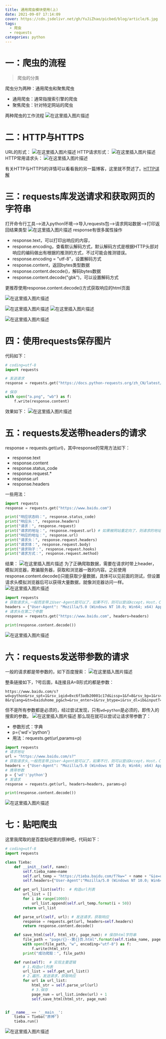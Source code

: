 ```yaml
---
title: 通用爬虫模块使用(上)
date: 2021-09-07 17:14:09
cover: https://cdn.jsdelivr.net/gh/YuJiZhao/picbed/blog/article/6.jpg
tags: 
  - 爬虫
  - requests
categories: python
---
```

# 一：爬虫的流程
> 爬虫的分类

爬虫分为两种：通用爬虫和聚焦爬虫
+ 通用爬虫：通常指搜索引擎的爬虫
+ 聚焦爬虫：针对特定网站的爬虫

两种爬虫的工作流程
![在这里插入图片描述](https://img-blog.csdnimg.cn/42f9314eb7ca48089acd12ed9f0bf387.png?x-oss-process=image/watermark,type_ZHJvaWRzYW5zZmFsbGJhY2s,shadow_50,text_Q1NETiBAZXllcysr,size_20,color_FFFFFF,t_70,g_se,x_16)
# 二：HTTP与HTTPS
URL的形式：
![在这里插入图片描述](https://img-blog.csdnimg.cn/24d4d0fc6a804868b72d4d72a7f5a03f.png?x-oss-process=image/watermark,type_ZHJvaWRzYW5zZmFsbGJhY2s,shadow_50,text_Q1NETiBAZXllcysr,size_20,color_FFFFFF,t_70,g_se,x_16)
HTTP请求形式：
![在这里插入图片描述](https://img-blog.csdnimg.cn/0f4e15c92cd24a37be371858592827db.png?x-oss-process=image/watermark,type_ZHJvaWRzYW5zZmFsbGJhY2s,shadow_50,text_Q1NETiBAZXllcysr,size_20,color_FFFFFF,t_70,g_se,x_16)
HTTP常用请求头：
![在这里插入图片描述](https://img-blog.csdnimg.cn/156baeb926864e4f9bf15d2525d5110b.png?x-oss-process=image/watermark,type_ZHJvaWRzYW5zZmFsbGJhY2s,shadow_50,text_Q1NETiBAZXllcysr,size_20,color_FFFFFF,t_70,g_se,x_16)

有关HTTP与HTTPS的详情可以看看我的另一篇博客，这里就不赘述了。[HTTP详解](https://blog.csdn.net/tongkongyu/article/details/119220506)

# 三：requests库发送请求和获取网页的字符串
打开命令行工具-->进入python环境-->导入requests包-->请求网站数据-->打印返回结果类型
![在这里插入图片描述](https://img-blog.csdnimg.cn/84ad1c06e176466a9736693477fc7503.png?x-oss-process=image/watermark,type_ZHJvaWRzYW5zZmFsbGJhY2s,shadow_50,text_Q1NETiBAZXllcysr,size_20,color_FFFFFF,t_70,g_se,x_16)
response有很多属性操作
+ response.text，可以打印出响应的内容，
+ response.encoding，查看默认解码方式，默认解码方式是根据HTTP头部对响应的编码做出有根据的推测的方式，不过可能会推测错误。
+ response.encoding = "utf-8"，设置解码方式
+ response.content，返回bytes类型数据
+ response.content.decode()，解码bytes数据
+ response.content.decode("gbk")，可以设置解码方式

更推荐使用response.content.decode()方式获取响应的html页面

![在这里插入图片描述](https://img-blog.csdnimg.cn/d1b38b4d3ed841cc812a485af3805fcb.png?x-oss-process=image/watermark,type_ZHJvaWRzYW5zZmFsbGJhY2s,shadow_50,text_Q1NETiBAZXllcysr,size_20,color_FFFFFF,t_70,g_se,x_16)

![在这里插入图片描述](https://img-blog.csdnimg.cn/4230f16b2bad4bda978161fdaa029393.png?x-oss-process=image/watermark,type_ZHJvaWRzYW5zZmFsbGJhY2s,shadow_50,text_Q1NETiBAZXllcysr,size_20,color_FFFFFF,t_70,g_se,x_16)
![在这里插入图片描述](https://img-blog.csdnimg.cn/ce25940a8e0b4d6a851dbe76ed92ee94.png?x-oss-process=image/watermark,type_ZHJvaWRzYW5zZmFsbGJhY2s,shadow_50,text_Q1NETiBAZXllcysr,size_20,color_FFFFFF,t_70,g_se,x_16)

![在这里插入图片描述](https://img-blog.csdnimg.cn/24b24de198d84cbbbdc1348c1c96e4e5.png?x-oss-process=image/watermark,type_ZHJvaWRzYW5zZmFsbGJhY2s,shadow_50,text_Q1NETiBAZXllcysr,size_20,color_FFFFFF,t_70,g_se,x_16)
# 四：使用requests保存图片
代码如下：

```python
# coding=utf-8
import requests

# 发送请求
response = requests.get("https://docs.python-requests.org/zh_CN/latest/_static/requests-sidebar.png")

# 保存
with open("a.png", "wb") as f:
    f.write(response.content)
```

效果如下：
![在这里插入图片描述](https://img-blog.csdnimg.cn/869160823b7f4c93bcfb11c7944c1a06.png?x-oss-process=image/watermark,type_ZHJvaWRzYW5zZmFsbGJhY2s,shadow_50,text_Q1NETiBAZXllcysr,size_20,color_FFFFFF,t_70,g_se,x_16)
# 五：requests发送带headers的请求
response = requests.get(url)，其中response的常用方法如下：
+ response.text
+ response.content
+ response.status_code
+ response.request.*
+ response.url
+ response.headers

一些用法：

```python
import requests
response = requests.get("https://www.baidu.com")

print("响应状态码：", response.status_code)
print("响应头：", response.headers)
print("请求：", response.request)
print("请求的地址：", response.request.url) # 如果被网站重定向了，则请求的地址与响应的地址会不同
print("响应的地址：", response.url)
print("请求头：", response.request.headers)
print("请求体：", response.request.body)
print("请求钩子：", response.request.hooks)
print("请求方式：", response.request.method)
```
结果：
![在这里插入图片描述](https://img-blog.csdnimg.cn/e2e59623af444034b6da324c1b8155d1.png?x-oss-process=image/watermark,type_ZHJvaWRzYW5zZmFsbGJhY2s,shadow_50,text_Q1NETiBAZXllcysr,size_20,color_FFFFFF,t_70,g_se,x_16)
为了正确爬取数据，需要在请求时带上header，模拟浏览器，欺骗服务器，获取和浏览器一致的内容。之前使用response.content.decode()只能获取少量数据，具体可以见前面的测试，但设置请求头模拟浏览器后可以获得大量数据，就像浏览器访问一样。
![在这里插入图片描述](https://img-blog.csdnimg.cn/2827d549a52f404b86a00f7edb2c73cd.png?x-oss-process=image/watermark,type_ZHJvaWRzYW5zZmFsbGJhY2s,shadow_50,text_Q1NETiBAZXllcysr,size_20,color_FFFFFF,t_70,g_se,x_16)


```python
import requests
# 获取请求头,一般而言带上User-Agent就可以了，如果不行，则可以尝试Accept，Host，Cookie之类的
headers = {"User-Agent": "Mozilla/5.0 (Windows NT 10.0; Win64; x64) AppleWebKit/537.36 (KHTML, like Gecko) Chrome/92.0.4515.159 Safari/537.36"}
# 请求头在第二个参数
response = requests.get("https://www.baidu.com", headers=headers)

print(response.content.decode())
```

![在这里插入图片描述](https://img-blog.csdnimg.cn/47e03b1205ca4f61b2b9ec9727681488.png?x-oss-process=image/watermark,type_ZHJvaWRzYW5zZmFsbGJhY2s,shadow_50,text_Q1NETiBAZXllcysr,size_20,color_FFFFFF,t_70,g_se,x_16)
# 六：requests发送带参数的请求
一般的请求都是带参数的，如下百度搜索：
![在这里插入图片描述](https://img-blog.csdnimg.cn/dbc8f1828f9b43909352b684258453b9.png?x-oss-process=image/watermark,type_ZHJvaWRzYW5zZmFsbGJhY2s,shadow_50,text_Q1NETiBAZXllcysr,size_20,color_FFFFFF,t_70,g_se,x_16)

整条链接如下，?号后面，&连接且A=B形式的都是参数：
```
https://www.baidu.com/s?wd=python&rsv_spt=1&rsv_iqid=0xc6f3adb20001c17d&issp=1&f=8&rsv_bp=1&rsv_idx=2&ie=utf-8&rqlang=&tn=baiduhome_pg&ch=&rsv_enter=1&rsv_btype=i&rsv_dl=ib&inputT=6532
```
但不是所有参数都是必须的，经过尝试发现，只有`wd=python`是必须的，即传入的搜索的参数。
![在这里插入图片描述](https://img-blog.csdnimg.cn/ce02816042264d21bd9d8e6711b9bec6.png?x-oss-process=image/watermark,type_ZHJvaWRzYW5zZmFsbGJhY2s,shadow_50,text_Q1NETiBAZXllcysr,size_20,color_FFFFFF,t_70,g_se,x_16)
那么现在就可以尝试让请求带参数了：
+ 参数形式：字典
+ p={'wd'='python'}
+ 用法：requests.get(url,params=p)

```python
import requests
# 请求地址
url = "https://www.baidu.com/s?"
# 获取请求头,一般而言带上User-Agent就可以了，如果不行，则可以尝试Accept，Host，Cookie之类的
headers = {"User-Agent": "Mozilla/5.0 (Windows NT 10.0; Win64; x64) AppleWebKit/537.36 (KHTML, like Gecko) Chrome/92.0.4515.159 Safari/537.36"}
# 携带参数
p = {'wd':'python'}
# 发请求
response = requests.get(url, headers=headers, params=p)

print(response.content.decode())
```

![在这里插入图片描述](https://img-blog.csdnimg.cn/8bce661b191c4c18a2b288f4d73085dd.png?x-oss-process=image/watermark,type_ZHJvaWRzYW5zZmFsbGJhY2s,shadow_50,text_Q1NETiBAZXllcysr,size_20,color_FFFFFF,t_70,g_se,x_16)
# 七：贴吧爬虫
这里我爬取的是百度贴吧里的原神吧，代码如下：

```python
# coding=utf-8
import requests

class Tieba:
    def __init__(self, name):
        self.tieba_name=name
        self.url_temp = "https://tieba.baidu.com/f?kw=" + name + "&ie=utf-8pn={}"
        self.headers={"User-Agent":"Mozilla/5.0 (Windows NT 10.0; Win64; x64) AppleWebKit/537.36 (KHTML, like Gecko) Chrome/92.0.4515.159 Safari/537.36"}

    def get_url_list(self):  # 构造url列表
        url_list = []
        for i in range(1000):
            url_list.append(self.url_temp.format(i + 50))
        return url_list

    def parse_url(self, url): # 发送请求，获取响应
        response = requests.get(url, headers=self.headers)
        return response.content.decode()

    def save_html(self, html_str, page_num): # 保存html字符串
        file_path = "page/{}--第{}页.html".format(self.tieba_name, page_num)
        with open(file_path, "w", encoding="utf-8") as f:
            f.write(html_str)
        print("成功爬取：", file_path)

    def run(self):  # 实现主要逻辑
        # 1.构造url列表
        url_list = self.get_url_list()
        # 2.遍历，发送请求，获取响应
        for url in url_list:
            html_str = self.parse_url(url)
            # 3.保存
            page_num = url_list.index(url) + 1
            self.save_html(html_str, page_num)


if __name__ == '__main__':
    tieba = Tieba("原神")
    tieba.run()
```
![在这里插入图片描述](https://img-blog.csdnimg.cn/487b20a871c248ef88a114c2da028dd2.png?x-oss-process=image/watermark,type_ZHJvaWRzYW5zZmFsbGJhY2s,shadow_50,text_Q1NETiBAZXllcysr,size_20,color_FFFFFF,t_70,g_se,x_16)